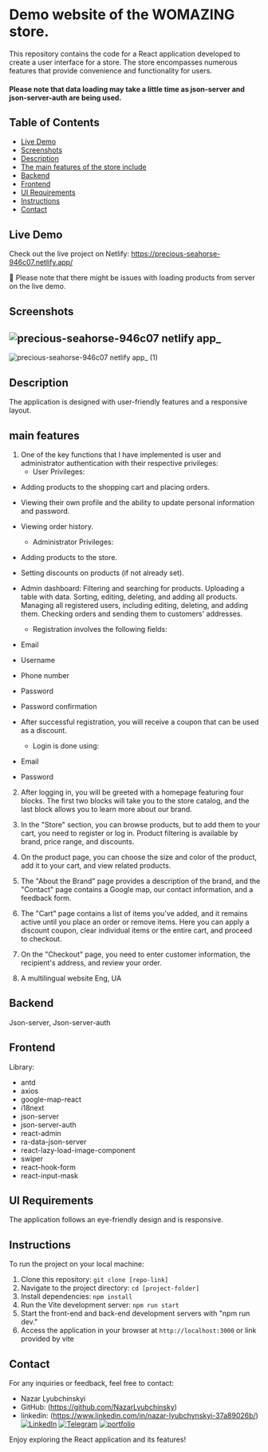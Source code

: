 # Demo website of the WOMAZING store.

This repository contains the code for a React application developed to create a user interface for a store. The store encompasses numerous features that provide convenience and functionality for users.

#### Please note that data loading may take a little time as json-server and json-server-auth are being used.

## Table of Contents

- [Live Demo](#live-demo)
- [Screenshots](#Screenshots)
- [Description](#description)
- [The main features of the store include](#main-features)
- [Backend](#backend)
- [Frontend](#frontend)
- [UI Requirements](#ui-requirements)
- [Instructions](#instructions)
- [Contact](#contact)

## Live Demo

Check out the live project on Netlify: https://precious-seahorse-946c07.netlify.app/

🌱 Please note that there might be issues with loading products from server on the live demo.

## Screenshots
![precious-seahorse-946c07 netlify app_](https://github.com/NazarLyubchinsky/womazing/assets/120901032/b24d0e04-65b3-4274-8d51-01311d140ed2)
-------
![precious-seahorse-946c07 netlify app_ (1)](https://github.com/NazarLyubchinsky/womazing/assets/120901032/741b56f6-bed1-4fb3-a372-95c5b7a25b55)




## Description

 The application is designed with user-friendly features and a responsive layout.

## main features

1. One of the key functions that I have implemented is user and administrator authentication with their respective privileges:
    - User Privileges:

* Adding products to the shopping cart and placing orders.
* Viewing their own profile and the ability to update personal information and password.
* Viewing order history.
  
  - Administrator Privileges:

* Adding products to the store.
* Setting discounts on products (if not already set).
* Admin dashboard:
    Filtering and searching for products.
    Uploading a table with data.
    Sorting, editing, deleting, and adding all products.
    Managing all registered users, including editing, deleting, and adding them.
    Checking orders and sending them to customers' addresses.

   - Registration involves the following fields:

* Email
* Username
* Phone number
* Password
* Password confirmation
* After successful registration, you will receive a coupon that can be used as a discount.

  - Login is done using:

* Email
* Password

2. After logging in, you will be greeted with a homepage featuring four blocks. The first two blocks will take you to the store catalog, and the last block allows you to learn more about our brand.

3. In the "Store" section, you can browse products, but to add them to your cart, you need to register or log in. Product filtering is available by brand, price range, and discounts.

4. On the product page, you can choose the size and color of the product, add it to your cart, and view related products.

5. The "About the Brand" page provides a description of the brand, and the "Contact" page contains a Google map, our contact information, and a feedback form.

6. The "Cart" page contains a list of items you've added, and it remains active until you place an order or remove items. Here you can apply a discount coupon, clear individual items or the entire cart, and proceed to checkout.

7. On the "Checkout" page, you need to enter customer information, the recipient's address, and review your order.
  
9. A multilingual website  Eng, UA 

## Backend

Json-server, Json-server-auth

## Frontend
Library:
- antd
- axios
- google-map-react
- i18next
- json-server
- json-server-auth
- react-admin
- ra-data-json-server
- react-lazy-load-image-component
- swiper
- react-hook-form
- react-input-mask
  
## UI Requirements

The application follows an eye-friendly design and is responsive.

## Instructions

To run the project on your local machine:

1. Clone this repository: `git clone [repo-link]`
2. Navigate to the project directory: `cd [project-folder]`
3. Install dependencies: `npm install`
4. Run the Vite development server: `npm run start`
5. Start the front-end and back-end development servers with "npm run dev."
6. Access the application in your browser at `http://localhost:3000` or link provided by vite

## Contact

For any inquiries or feedback, feel free to contact:

- Nazar Lyubchinskyi
- GitHub: (https://github.com/NazarLyubchinsky)
- linkedin: (https://www.linkedin.com/in/nazar-lyubchynskyi-37a89026b/)
[![LinkedIn](https://img.shields.io/badge/LinkedIn-2CA5E0?style=for-the-badge&logo=linkedIn&logoColor=white)](https://www.linkedin.com/in/nazar-lyubchynskyi-37a89026b/) 
[![Telegram](https://img.shields.io/badge/Telegram-2CA5E0?style=for-the-badge&logo=telegram&logoColor=white)](https://t.me/VBShadow) 
[![portfolio](https://img.shields.io/badge/Portfolio-2CA5E0?style=for-the-badge&logoColor=white)](https://www.weblancer.net/users/Lyubch/#portfolio) 


Enjoy exploring the React application and its features!

